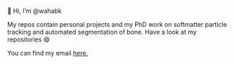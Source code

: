 👋 Hi, I’m @wahabk

My repos contain personal projects and my PhD work on softmatter particle tracking and automated segmentation of bone. Have a look at my repositories 😄

You can find my email [here.](https://research-information.bris.ac.uk/en/persons/abdelwahab-kawafi)

<!---
wahabk/wahabk is a ✨ special ✨ repository because its `README.md` (this file) appears on your GitHub profile.
You can click the Preview link to take a look at your changes.
--->
